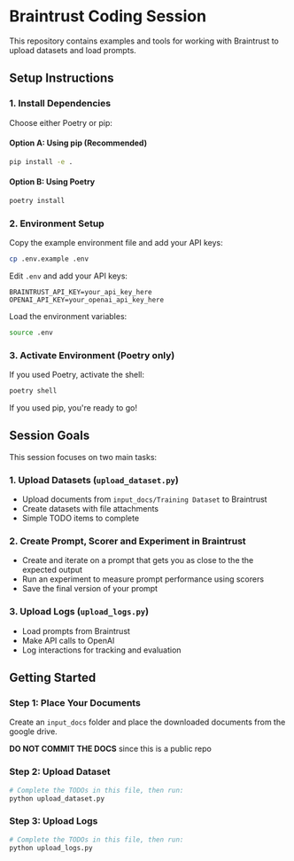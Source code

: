 # Braintrust Coding Session

This repository contains examples and tools for working with Braintrust to upload datasets and load prompts.

## Setup Instructions

### 1. Install Dependencies

Choose either Poetry or pip:

#### Option A: Using pip (Recommended)
```bash
pip install -e .
```
#### Option B: Using Poetry

```bash
poetry install
```



### 2. Environment Setup

Copy the example environment file and add your API keys:

```bash
cp .env.example .env
```

Edit `.env` and add your API keys:

```
BRAINTRUST_API_KEY=your_api_key_here
OPENAI_API_KEY=your_openai_api_key_here
```

Load the environment variables:

```bash
source .env
```

### 3. Activate Environment (Poetry only)

If you used Poetry, activate the shell:
```bash
poetry shell
```

If you used pip, you're ready to go!

## Session Goals

This session focuses on two main tasks:

### 1. Upload Datasets (`upload_dataset.py`)
- Upload documents from `input_docs/Training Dataset` to Braintrust
- Create datasets with file attachments
- Simple TODO items to complete

### 2. Create Prompt, Scorer and Experiment in Braintrust
- Create and iterate on a prompt that gets you as close to the the expected output
- Run an experiment to measure prompt performance using scorers
- Save the final version of your prompt

### 3. Upload Logs (`upload_logs.py`) 
- Load prompts from Braintrust
- Make API calls to OpenAI
- Log interactions for tracking and evaluation

## Getting Started

### Step 1: Place Your Documents

Create an `input_docs` folder and place the downloaded documents from the google drive.  

**DO NOT COMMIT THE DOCS** since this is a public repo


### Step 2: Upload Dataset
```bash
# Complete the TODOs in this file, then run:
python upload_dataset.py
```

### Step 3: Upload Logs
```bash
# Complete the TODOs in this file, then run:
python upload_logs.py
```

